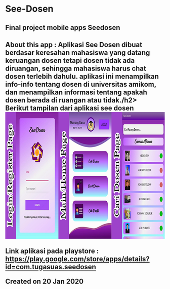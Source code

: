 # See-Dosen
<h2 align="left">Final project mobile apps Seedosen</h2>
<h2 align="left">About this app : Aplikasi See Dosen dibuat berdasar keresahan mahasiswa yang datang keruangan dosen tetapi dosen tidak ada diruangan, sehingga mahasiswa harus chat dosen terlebih dahulu. aplikasi ini menampilkan info-info tentang dosen di universitas amikom, dan menampilkan informasi tentang apakah dosen berada di ruangan atau tidak./h2>
<br/>
Berikut tampilan dari aplikasi see dosen
<img src="https://github.com/asamarsal/See-Dosen/blob/master/caridosen1.png" alt="caridosen1" width="880" height="400"/>

Link aplikasi pada playstore : https://play.google.com/store/apps/details?id=com.tugasuas.seedosen

Created on 20 Jan 2020
